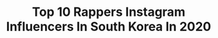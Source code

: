 ---
title: Top 10 Rappers Instagram Influencers In South Korea In 2020
description: >-
  Find top rappers Instagram influencers in South Korea in 2020. Most popular hashtags: #kpop #kriswu #kris #wuyifan.
platform: Instagram
profiles:
  - username: "xxibgidrgn"
    fullname: >-
      권지용
    location: "South Korea"
    followers: 86428
    engagement: 1512
    commentsToLikes: 0.006131
    id: ck0u634x60w3s0i19d4vqmq41
    verified: false
    hashtags: "#choiseunghyun, #xxxibgdrgn, #koreanrapper, #gd"
  - username: "itzy__ryujin"
    fullname: >-
      ITZY RYUJIN - 있지 류진
    location: "South Korea"
    followers: 194953
    engagement: 679
    commentsToLikes: 0.002432
    id: ck136ay2v5m2t0i19ns5v7awd
    verified: false
    hashtags: "#midzy, #ryujin, #shinryujin, #aprilfoolsday"
  - username: "xiraoficial"
    fullname: >-
      XIRA
    location: "South Korea"
    followers: 11583
    engagement: 631
    commentsToLikes: 0.074855
    id: ck139emaokxoi0i193t31jw3q
    verified: false
    hashtags: "#wonderboom2, #sisterhood, #happybirthdaytome, #mercedesbenz"
  - username: "seanl83"
    fullname: >-
      💥 션엘 / $E🔺N  L ☄
    location: "South Korea"
    followers: 5904
    engagement: 929
    commentsToLikes: 0.013647
    id: ck5cjpsrfv8er0i11h6i46cln
    verified: false
    hashtags: "#neon, #shootingday, #dope, #goodvibes"
  - username: "temgongju"
    fullname: >-
      Esther Gongju Tham 탬공주  ᴛᴇᴍ
    location: "South Korea"
    followers: 23139
    engagement: 874
    commentsToLikes: 0.020807
    id: ck15tss55jpn10i1974pvwe1c
    verified: false
    hashtags: ""
  - username: "interstellajang"
    fullname: >-
      스텔라장성은 Stella Jang
    location: "South Korea"
    followers: 65245
    engagement: 793
    commentsToLikes: 0.017879
    id: ck138kg6pgo390i19ggvj4k0q
    verified: false
    hashtags: "#stella, #bts, #mapofthesoul7, #dansunautremonde"
  - username: "wuyifan.daily"
    fullname: >-
      KrisWu ,Meigeni's HERO "K.W" 💦
    location: "South Korea"
    followers: 139630
    engagement: 165
    commentsToLikes: 0.005814
    id: ck0w00wfkbu6f0i19w8n17ljn
    verified: false
    hashtags: "#xiumin, #exo, #wuyifandailytv, #wuyifan"
  - username: "stageslayerjennie"
    fullname: >-
      ONLY JEИИIE NEWS¹⁹⁹⁶
    location: "South Korea"
    followers: 7778
    engagement: 841
    commentsToLikes: 0.042804
    id: ck0u0s4s4ut070i195xn30fr0
    verified: false
    hashtags: "#queen, #voguekorea, #debbyryan, #arianagrande"
  - username: "bts7.officiiall"
    fullname: >-
      BTS|방탄소년단
    location: "South Korea"
    followers: 11220
    engagement: 2228
    commentsToLikes: 0.044715
    id: ck0vyah9930gz0i194vgsy2li
    verified: false
    hashtags: "#worldwidehandsome, #jikook, #song, #bts"
  - username: "salonja"
    fullname: >-
      JA 강준모
    location: "South Korea"
    followers: 6188
    engagement: 612
    commentsToLikes: 0.009435
    id: ck6u25ifhpu120j717qvxa8e1
    verified: false
    hashtags: "#newshit, #newyear, #cat, #musicismylife"
---